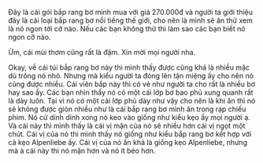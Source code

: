 Đây là cái gói bắp rang bơ mình mua với giá 270.000đ và người ta giới thiệu đây là cái loại bắp rang bơ nổi tiếng thế giới, cho nên là mình sẽ ăn thử xem là nó ngon tới cỡ nào. Nếu các bạn không thử thì làm sao các bạn biết nó ngon cỡ nào. 

Ừm, cái mùi thơm cũng rất là đậm. Xin mời mọi người nha. 

Okay, về cái túi bắp rang bơ này thì mình thấy được cũng khá là nhiều mặc dù trông nó nhỏ. Nhưng mà kiểu người ta đóng lên tận miệng ấy cho nên nó cũng được nhiều. Cái viên bắp này thì có vẻ như người ta cho rất là nhiều bơ hay sao ấy. Các bạn nhìn thấy nó có một cái lớp bơ bao phủ xung quanh rất là dày luôn. Tại vì nó có một cái lớp phủ dày như vậy cho nên là khi ăn thì nó sẽ không được giòn nhiều như là cái bắp rang bơ mình ăn trong rạp chiếu phim. Nó cứ dính dính xong nó keo vào giống như kiểu kẹo ấy mọi người ạ. Và cái này thì mình thấy là cái vị mặn của nó sẽ nhiều hơn cái vị ngọt một chút. Cái vị của nó thì mình thấy nó giống như kiểu bắp rang bơ kết hợp với cả kẹo Alpenliebe ấy. Cái vị của nó ăn khá là giống kẹo Alpenliebe, nhưng mà à cái này thì nó mặn hơn và nó ít béo hơn.
